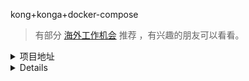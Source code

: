 kong+konga+docker-compose

> 有部分 [海外工作机会](https://hirelala.com/) 推荐 ，有兴趣的朋友可以看看。


<details>
<summary>项目地址</summary>

- [GitHub 地址](https://github.com/EvansYe2/kong_konga_docker_compose)

</details>

<details>


<details>
<summary>使用方法</summary>



## 1.本地安装docker


## 2.快速使用
1. 参考example.env，生成本地.env文件
2. 运行start.sh即可


